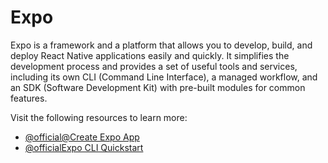 # Expo

Expo is a framework and a platform that allows you to develop, build, and deploy React Native applications easily and quickly. It simplifies the development process and provides a set of useful tools and services, including its own CLI (Command Line Interface), a managed workflow, and an SDK (Software Development Kit) with pre-built modules for common features.

Visit the following resources to learn more:

- [@official@Create Expo App](https://docs.expo.dev/tutorial/create-your-first-app/)
- [@officialExpo CLI Quickstart](https://docs.expo.dev/get-started/create-a-project/)